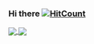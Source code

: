 ### Hi there [![HitCount](http://hits.dwyl.com/yvza/yvza.svg)](http://hits.dwyl.com/yvza/yvza)

<!--
**yvza/yvza** is a ✨ _special_ ✨ repository because its `README.md` (this file) appears on your GitHub profile.

Here are some ideas to get you started:

- 🔭 I’m currently working on ...
- 🌱 I’m currently learning ...
- 👯 I’m looking to collaborate on ...
- 🤔 I’m looking for help with ...
- 💬 Ask me about ...
- 📫 How to reach me: ...
- 😄 Pronouns: ...
- ⚡ Fun fact: ...
-->

<a href="https://cybsecdiary.com">
  <img align="center" src="https://github-readme-stats.vercel.app/api?username=yvza&count_private=true&show_icons=true" />
</a>
<a href="https://cybsecdiary.com">
  <img align="center" src="https://github-readme-stats.vercel.app/api/top-langs/?username=yvza&layout=compact" />
</a>
